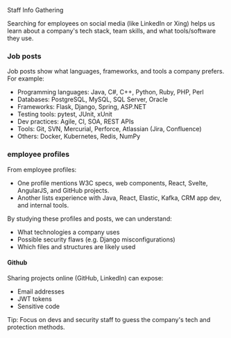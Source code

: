 Staff Info Gathering

Searching for employees on social media (like LinkedIn or Xing) helps us learn about a company's tech stack, team skills, and what tools/software they use.

### Job posts
Job posts show what languages, frameworks, and tools a company prefers. For example:

- Programming languages: Java, C#, C++, Python, Ruby, PHP, Perl
- Databases: PostgreSQL, MySQL, SQL Server, Oracle
- Frameworks: Flask, Django, Spring, ASP.NET
- Testing tools: pytest, JUnit, xUnit
- Dev practices: Agile, CI, SOA, REST APIs
- Tools: Git, SVN, Mercurial, Perforce, Atlassian (Jira, Confluence)
- Others: Docker, Kubernetes, Redis, NumPy

### employee profiles
From employee profiles:
- One profile mentions W3C specs, web components, React, Svelte, AngularJS, and GitHub projects.
- Another lists experience with Java, React, Elastic, Kafka, CRM app dev, and internal tools.

By studying these profiles and posts, we can understand:
- What technologies a company uses
- Possible security flaws (e.g. Django misconfigurations)
- Which files and structures are likely used
#### Github
Sharing projects online (GitHub, LinkedIn) can expose:
- Email addresses
- JWT tokens
- Sensitive code

Tip: Focus on devs and security staff to guess the company's tech and protection methods.

